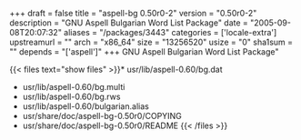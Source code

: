 +++
draft = false
title = "aspell-bg 0.50r0-2"
version = "0.50r0-2"
description = "GNU Aspell Bulgarian Word List Package"
date = "2005-09-08T20:07:32"
aliases = "/packages/3443"
categories = ['locale-extra']
upstreamurl = ""
arch = "x86_64"
size = "13256520"
usize = "0"
sha1sum = ""
depends = "['aspell']"
+++
GNU Aspell Bulgarian Word List Package"

{{< files text="show files" >}}* usr/lib/aspell-0.60/bg.dat
* usr/lib/aspell-0.60/bg.multi
* usr/lib/aspell-0.60/bg.rws
* usr/lib/aspell-0.60/bulgarian.alias
* usr/share/doc/aspell-bg-0.50r0/COPYING
* usr/share/doc/aspell-bg-0.50r0/README
{{< /files >}}